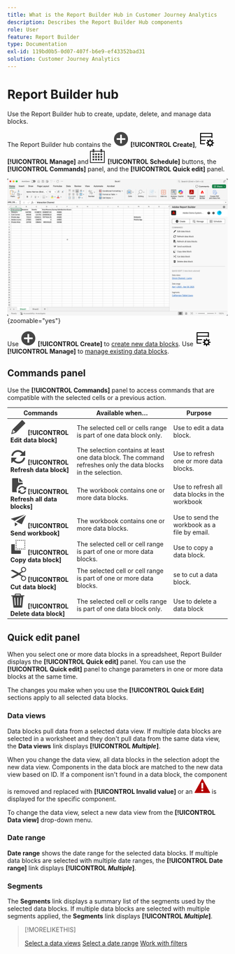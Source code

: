 ```yaml
---
title: What is the Report Builder Hub in Customer Journey Analytics
description: Describes the Report Builder Hub components
role: User
feature: Report Builder
type: Documentation
exl-id: 119bd0b5-0d07-407f-b6e9-ef43352bad31
solution: Customer Journey Analytics
---
```

# Report Builder hub

Use the Report Builder hub to create, update, delete, and manage data blocks.

The Report Builder hub contains the  ![AddCircle](/help/assets/icons/AddCircle.svg) **[!UICONTROL Create]**, ![TableManage](/help/assets/icons/TableManage.svg) **[!UICONTROL Manage]** and ![Calendar](/help/assets/icons/Calendar.svg) **[!UICONTROL Schedule]** buttons, the **[!UICONTROL Commands]** panel, and the **[!UICONTROL Quick edit]** panel.

![Report Builder hub](assets/hub51.png){zoomable="yes"}


Use  ![AddCircle](/help/assets/icons/AddCircle.svg) **[!UICONTROL Create]** to [create new data blocks](create-a-data-block.md).  Use ![TableManage](/help/assets/icons/TableManage.svg) **[!UICONTROL Manage]** to [manage existing data blocks](manage-reportbuilder.md).

## Commands panel

Use the **[!UICONTROL Commands]** panel to access commands that are compatible with the selected cells or a previous action.

| Commands      | Available when…   | Purpose          |
|------|------------------|--------|
| ![Edit](/help/assets/icons/Edit.svg) **[!UICONTROL Edit data block]** | The selected cell or cells range is part of one data block only. | Use to edit a data block.                       |
| ![Refresh](/help/assets/icons/Refresh.svg) **[!UICONTROL Refresh data block]**      | The selection contains at least one data block. The command refreshes only the data blocks in the selection. | Use to refresh one or more data blocks.    |
| ![DocumentRefresh](/help/assets/icons/DocumentRefresh.svg) **[!UICONTROL Refresh all data blocks]** | The workbook contains one or more data blocks. | Use to refresh all data blocks in the workbook |
| ![Send](/help/assets/icons/Send.svg) **[!UICONTROL Send workbook]** | The workbook contains one or more data blocks. | Use to send the workbook as a file by email. |
| ![Copy](/help/assets/icons/Copy.svg) **[!UICONTROL Copy data block]**   | The selected cell or cell range is part of one or more data blocks. | Use to copy a data block.   |
| ![Cut](/help/assets/icons/Cut.svg) **[!UICONTROL Cut data block]** | The selected cell or cell range is part of one or more data blocks. | se to cut a data block. |
| ![Delete](/help/assets/icons/Delete.svg) **[!UICONTROL Delete data block]** | The selected cell or cells range is part of one data block only. | Use to delete a data block |

## Quick edit panel

When you select one or more data blocks in a spreadsheet, Report Builder displays the **[!UICONTROL Quick edit]** panel. You can use the **[!UICONTROL Quick edit]** panel to change parameters in one or more data blocks at the same time.

The changes you make when you use the **[!UICONTROL Quick Edit]** sections apply to all selected data blocks.

### Data views

Data blocks pull data from a selected data view. If multiple data blocks are selected in a worksheet and they don't pull data from the same data view, the **Data views** link displays **[!UICONTROL _Multiple_]**.

When you change the data view, all data blocks in the selection adopt the new data view. Components in the data block are matched to the new data view based on ID. If a component isn't found in a data block, the component is removed and replaced with **[!UICONTROL Invalid value]** or an ![AlertRed](/help/assets/icons/AlertRed.svg) is displayed for the specific component.

To change the data view, select a new data view from the **[!UICONTROL Data view]** drop-down menu.


### Date range

**Date range** shows the date range for the selected data blocks. If multiple data blocks are selected with multiple date ranges, the **[!UICONTROL Date range]** link displays **[!UICONTROL _Multiple_]**.

### Segments

The **Segments** link displays a summary list of the segments used by the selected data blocks. If multiple data blocks are selected with multiple segments applied, the **Segments** link displays **[!UICONTROL _Multiple_]**.

>[!MORELIKETHIS]
>
>[Select a data views](select-data-view.md)
>[Select a date range](select-date-range.md)
>[Work with filters](work-with-filters.md)
>
